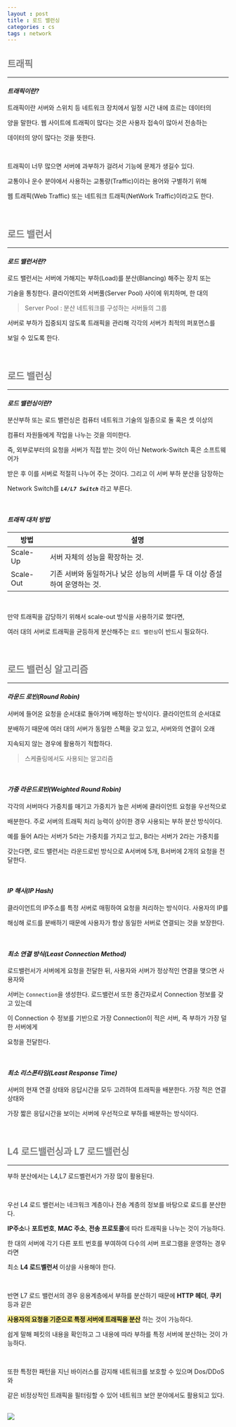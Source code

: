 ```yaml
---
layout : post
title : 로드 밸런싱
categories : cs
tags : network
---
```


## <span style="color:gray">트래픽</span>

---

#### ***트래픽이란?***

트래픽이란 서버와 스위치 등 네트워크 장치에서 일정 시간 내에 흐르는 데이터의

양을 말한다. 웹 사이트에 트래픽이 많다는 것은 사용자 접속이 많아서 전송하는 

데이터의 양이 많다는 것을 뜻한다. 

<br>

트래픽이 너무 많으면 서버에 과부하가 걸려서 기능에 문제가 생길수 있다. 

교통이나 운수 분야에서 사용하는 교통량(Traffic)이라는 용어와 구별하기 위해

웹 트래픽(Web Traffic) 또는 네트워크 트래픽(NetWork Traffic)이라고도 한다.

<br>

## <span style="color:gray">로드 밸런서</span>

--- 

#### ***로드 밸런서란?***

로드 밸런서는 서버에 가해지는 부하(Load)를 분산(Blancing) 해주는 장치 또는

기술을 통칭한다. 클라이언트와 서버풀(Server Pool) 사이에 위치하며, 한 대의

> Server Pool : 분산 네트워크를 구성하는 서버들의 그룹

서버로 부하가 집중되지 않도록 트래픽을 관리해 각각의 서버가 최적의 퍼포먼스를

보일 수 있도록 한다.

<br>

## <span style="color:gray">로드 밸런싱</span>

--- 

#### ***로드 밸런싱이란?***

분산부하 또는 로드 밸런싱은 컴퓨터 네트워크 기술의 일종으로 둘 혹은 셋 이상의

컴퓨터 자원들에게 작업을 나누는 것을 의미한다. 

즉, 외부로부터의 요청을 서버가 직접 받는 것이 아닌 Network-Switch 혹은 소프트웨어가 

받은 후 이를 서버로 적절히 나누어 주는 것이다. 그리고 이 서버 부하 분산을 담장하는 

Network Switch를 ***`L4/L7 Switch`*** 라고 부른다.

<br>

#### ***트래픽 대처 방법***

|방법|설명|
|----|----|
|Scale-Up|서버 자체의 성능을 확장하는 것.|
|Scale-Out|기존 서버와 동일하거나 낮은 성능의 서버를 두 대 이상 증설하여 운영하는 것.|

<br>

만약 트래픽을 감당하기 위해서 scale-out 방식을 사용하기로 했다면, 

여러 대의 서버로 트래픽을 균등하게 분산해주는 `로드 밸런싱`이 반드시 필요하다.

<br>

## <span style="color:gray">로드 밸런싱 알고리즘</span>

--- 

#### ***라운드 로빈(Round Robin)***

서버에 들어온 요청을 순서대로 돌아가며 배정하는 방식이다. 클라이언트의 순서대로

분배하기 때문에 여러 대의 서버가 동일한 스펙을 갖고 있고, 서버와의 연결이 오래 

지속되지 않는 경우에 활용하기 적합하다.

> 스케쥴링에서도 사용되는 알고리즘

<br>

#### ***가중 라운드로빈(Weighted Round Robin)***

각각의 서버마다 가중치를 매기고 가중치가 높은 서버에 클라이언트 요청을 우선적으로 

배분한다. 주로 서버의 트래픽 처리 능력이 상이한 경우 사용되는 부하 분산 방식이다.

예를 들어 A라는 서버가 5라는 가중치를 가지고 있고, B라는 서버가 2라는 가중치를 

갖는다면, 로드 밸런서는 라운드로빈 방식으로 A서버에 5개, B서버에 2개의 요청을 전달한다.

<br>

#### ***IP 해시(IP Hash)***

클라이언트의 IP주소를 특정 서버로 매핑하여 요청을 처리하는 방식이다. 사용자의 IP를 

해싱해 로드를 분배하기 때문에 사용자가 항상 동일한 서버로 연결되는 것을 보장한다.

<br>

#### ***최소 연결 방식(Least Connection Method)***

로드밸런서가 서버에게 요청을 전달한 뒤, 사용자와 서버가 정상적인 연결을 맺으면 사용자와 

서버는 `Connection`을 생성한다. 로드밸런서 또한 중간자로서 Connection 정보를 갖고 있는데 

이 Connection 수 정보를 기반으로 가장 Connection이 적은 서버, 즉 부하가 가장 덜한 서버에게 

요청을 전달한다.

<br>

#### ***최소 리스폰타임(Least Response Time)***

서버의 현재 연결 상태와 응답시간을 모두 고려하여 트래픽을 배분한다. 가장 적은 연결 상태와 

가장 짧은 응답시간을 보이는 서버에 우선적으로 부하를 배분하는 방식이다.

<br>

## <span style="color:gray">L4 로드밸런싱과 L7 로드밸런싱</span>

--- 

부하 분산에서는 L4,L7 로드벨런서가 가장 많이 활용된다.

<br>

우선 L4 로드 밸런서는 네크워크 계층이나 전송 계층의 정보를 바탕으로 로드를 분산한다.

**IP주소**나 **포트번호**, **MAC 주소**, **전송 프로토콜**에 따라 트래픽을 나누는 것이 가능하다.

한 대의 서버에 각기 다른 포트 번호를 부여하여 다수의 서버 프로그램을 운영하는 경우라면

최소 **L4 로드벨런서** 이상을 사용해야 한다.

<br>

반면 L7 로드 밸런서의 경우 응용계층에서 부하를 분산하기 때문에 **HTTP 헤더**, **쿠키** 등과 같은 

**<span style="background-color:#F0E68C">사용자의 요청을 기준으로 특정 서버에 트래픽을 분산</span>** 하는 것이 가능하다. 

쉽게 말해 페킷의 내용을 확인하고 그 내용에 따라 부하를 특정 서버에 분산하는 것이 가능하다. 

<br>

또한 특정한 패턴을 지닌 바이러스를 감지해 네트워크를 보호할 수 있으며 Dos/DDoS와 

같은 비정상적인 트래픽을 필터링할 수 있어 네트워크 보안 분야에서도 활용되고 있다.

<br>

<img src = "/assets/img/cs/network/로드벨런서.png">